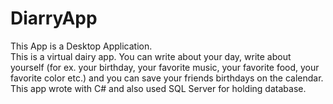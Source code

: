 # DiarryApp

This App is a Desktop Application. <br/>
This is a virtual dairy app. You can write about your day, write about yourself (for ex. your birthday, your favorite music, your favorite food, your favorite color etc.) and you can save your friends birthdays on the calendar. <br/>
This app wrote with C# and also used SQL Server for holding database.
